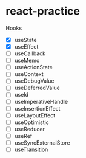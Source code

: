 # react-practice

Hooks
- [x] useState
- [x] useEffect
- [ ] useCallback
- [ ] useMemo
- [ ] useActionState
- [ ] useContext
- [ ] useDebugValue
- [ ] useDeferredValue
- [ ] useId
- [ ] useImperativeHandle
- [ ] useInsertionEffect
- [ ] useLayoutEffect
- [ ] useOptimistic
- [ ] useReducer
- [ ] useRef
- [ ] useSyncExternalStore
- [ ] useTransition

